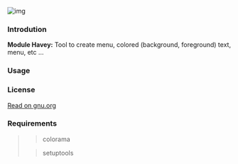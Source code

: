 ![img](https://lh3.googleusercontent.com/sk2vfFSvQkNU9e2eB1nzLLwnpBuV6Bv4fvwtmRdZO7tVNQEO2Q7WJIJ3KSK8--GHv3idysNezl0O3YslAHoFaYTrLNMYcJA37jFVnKfPF5e9RSiO3DzzbZuE3ik5Ay5rJMEOdRZrOk86feWnXi_87YKmb_mkVutfW1C79iOpJ1QrqR9Ksp1u9OWq-BkSAvlLhMedyGoxnu5LwjCv5z9Vw8aAKAH1IpbJa2uVyfD2XQXd7j8Ro3oFSO-q12-JnppONtjBhdVpx1vByhzMb4NJ_cl82hmjFgOtNZLLtSXhGv_yDixocLJh5yDWX1UpVQeHhZxMh2gC2yaEy2OhrZjFUtKAE3GulAuD4WhFd4GNQASIBZZRjobOjTquCZKgxPur29J3cIx8rbXxCEABOmOzCOl-wLbtjD5Ut1hphzbdBcEbKGdF6W-lsOekTgX8QugERWLTxyg2cMN6kZpVJfHzQxIGt0i5GwEcX2eRON7tv75ii494jGMJQclLYsMapJo9EG__vb8uZC-izqqo44fiJKk1DFaV3cgNkhGYcVCZx5zc8FG1qRGRqDXts1j_9cnVcI_bMtE9M15dqYsRFio_ngsP_7Co9AvNVUIVAEwXdljBOEvBCF40czNNYkk5Bn4yDpmxSTDskWhzfvuKFwne9i5qZCbeN55DPHuAtPYVEDTOfUEoe5UyuOcwF3w=w1048-h288-no?authuser=0 "Logo")

### Introdution

__Module Havey:__ Tool to create menu, colored (background, foreground) text, menu, etc ...

### Usage

### License

[Read on gnu.org](https://www.gnu.org/licenses/gpl-3.0.txt)

### Requirements
>> colorama
>
>> setuptools
